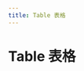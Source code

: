 ```yaml
---
title: Table 表格
---
```

# Table 表格 <Badge text="pass" type="success"/> <Badge text="0.0.3+"/>

<ClientOnly>
  <table-demo></table-demo>
</ClientOnly>

<table-attributes></table-attributes>